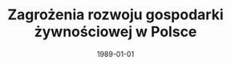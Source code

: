 ---
# Documentation: https://wowchemy.com/docs/managing-content/

title: Zagrożenia rozwoju gospodarki żywnościowej w Polsce
subtitle: ''
summary: ''
authors:
- kwasnicka
- Witold Kwaśnicki
- Irena Wróblewska
tags: []
categories: []
date: '1989-01-01'
lastmod: 2022-10-07T04:59:00Z
featured: false
draft: false

# Featured image
# To use, add an image named `featured.jpg/png` to your page's folder.
# Focal points: Smart, Center, TopLeft, Top, TopRight, Left, Right, BottomLeft, Bottom, BottomRight.
image:
  caption: ''
  focal_point: ''
  preview_only: false

# Projects (optional).
#   Associate this post with one or more of your projects.
#   Simply enter your project's folder or file name without extension.
#   E.g. `projects = ["internal-project"]` references `content/project/deep-learning/index.md`.
#   Otherwise, set `projects = []`.
projects: []
publishDate: '2022-10-07T04:58:59.142894Z'
publication_types:
- '2'
abstract: ''
publication: '*Prace Naukoznawcze Politechniki Wrocławskiej*'
---
